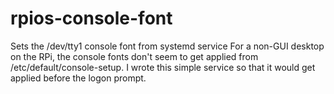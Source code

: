 # rpios-console-font
Sets the /dev/tty1 console font from systemd service
For a non-GUI desktop on the RPi, the console fonts don't seem to get applied from /etc/default/console-setup. I wrote this simple service so that it would get applied before the logon prompt.
